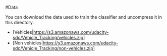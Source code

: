 #Data

You can download the data used to train the classifier and uncompress it in this directory.

- [Vehicles|https://s3.amazonaws.com/udacity-sdc/Vehicle_Tracking/vehicles.zip]
- [Non vehicles|https://s3.amazonaws.com/udacity-sdc/Vehicle_Tracking/non-vehicles.zip]
